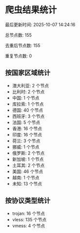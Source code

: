# 爬虫结果统计

最后更新时间: 2025-10-07 14:24:16

总节点数: 155

去重后节点数: 155

重复节点数: 0

## 按国家区域统计

- 澳大利亚: 2 个节点
- 比利时: 2 个节点
- 中国: 1 个节点
- 库拉索: 1 个节点
- 德国: 40 个节点
- 西班牙: 3 个节点
- 法国: 5 个节点
- 香港: 16 个节点
- 印度: 16 个节点
- 荷兰: 3 个节点
- 挪威: 1 个节点
- 俄罗斯: 2 个节点
- 新加坡: 1 个节点
- 土耳其: 2 个节点
- 美国: 46 个节点
- 越南: 1 个节点
- 未知: 13 个节点

## 按协议类型统计

- trojan: 16 个节点
- vless: 135 个节点
- vmess: 4 个节点
